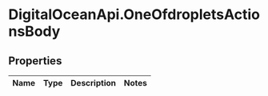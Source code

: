 # DigitalOceanApi.OneOfdropletsActionsBody

## Properties
Name | Type | Description | Notes
------------ | ------------- | ------------- | -------------
